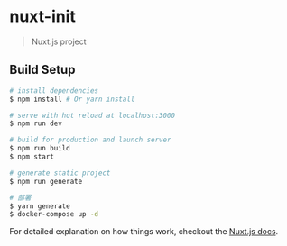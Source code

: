 # nuxt-init

> Nuxt.js project

## Build Setup

``` bash
# install dependencies
$ npm install # Or yarn install

# serve with hot reload at localhost:3000
$ npm run dev

# build for production and launch server
$ npm run build
$ npm start

# generate static project
$ npm run generate

# 部署
$ yarn generate
$ docker-compose up -d
```

For detailed explanation on how things work, checkout the [Nuxt.js docs](https://github.com/nuxt/nuxt.js).

